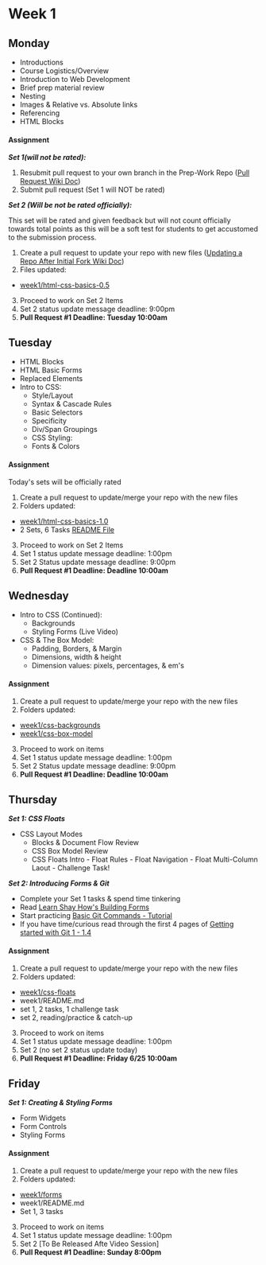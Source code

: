 # Week 1

## Monday 

-  Introductions
-  Course Logistics/Overview
-  Introduction to Web Development
-  Brief prep material review
-  Nesting
-  Images & Relative vs. Absolute links
-  Referencing
-  HTML Blocks

#### Assignment

__*Set 1(will not be rated):*__ 

1. Resubmit pull request to your own branch in the Prep-Work Repo ([Pull Request Wiki Doc](https://github.com/Learning-Fuze/Prep-Work/wiki))
2. Submit pull request (Set 1 will NOT be rated)

__*Set 2 (Will be not be rated officially):*__

This set will be rated and given feedback but will not count officially towards total points as this will be a soft test for students to get accustomed to the submission process. 

1. Create a pull request to update your repo with new files ([Updating a Repo After Initial Fork Wiki Doc](https://github.com/Learning-Fuze/Prep-Work/wiki/How-To-Update-Your-Forked-Copy))
2. Files updated:
  - [week1/html-css-basics-0.5](https://github.com/Learning-Fuze/Prep-Work/tree/master/week1/html-css-basics-0.5)
3. Proceed to work on Set 2 Items
  1. Set 2 status update message deadline: 9:00pm
  2. __Pull Request #1 Deadline: Tuesday 10:00am__ 

## Tuesday 

- HTML Blocks
- HTML Basic Forms
- Replaced Elements
- Intro to CSS:
    -  Style/Layout
    -  Syntax & Cascade Rules
    -  Basic Selectors
    -  Specificity
    -  Div/Span Groupings
    -  CSS Styling:
    -  Fonts & Colors

#### Assignment

Today's sets will be officially rated

1. Create a pull request to update/merge your repo with the new files 
2. Folders updated:
  - [week1/html-css-basics-1.0](https://github.com/Learning-Fuze/Prep-Work/tree/master/week1/html-css-basics-1.0)
  - 2 Sets, 6 Tasks [README File]()
3. Proceed to work on Set 2 Items
  1. Set 1 status update message deadline: 1:00pm
  2. Set 2 Status update message deadline: 9:00pm
  3. __Pull Request #1 Deadline: Deadline 10:00am__ 

## Wednesday

- Intro to CSS (Continued):
    -  Backgrounds
    -  Styling Forms (Live Video)
-  CSS & The Box Model:
    -  Padding, Borders, & Margin
    -  Dimensions, width & height
    -  Dimension values: pixels, percentages, & em's

#### Assignment

1. Create a pull request to update/merge your repo with the new files 
2. Folders updated:
  - [week1/css-backgrounds](https://github.com/Learning-Fuze/Prep-Work/tree/master/week1/css-backgrounds)
  - [week1/css-box-model](https://github.com/Learning-Fuze/Prep-Work/tree/master/week1/css-box-model)
3. Proceed to work on items
  1. Set 1 status update message deadline: 1:00pm
  2. Set 2 Status update message deadline: 9:00pm
  3. __Pull Request #1 Deadline: Deadline 10:00am__ 

## Thursday

__*Set 1: CSS Floats*__ 
- CSS Layout Modes
    -  Blocks & Document Flow Review
    -  CSS Box Model Review
    -  CSS Floats Intro
      -  Float Rules
      -  Float Navigation
      -  Float Multi-Column Laout
      -  Challenge Task!

__*Set 2: Introducing Forms & Git*__

- Complete your Set 1 tasks & spend time tinkering
- Read [Learn Shay How's Building Forms](http://learn.shayhowe.com/)
- Start practicing [Basic Git Commands - Tutorial](https://try.github.io/levels/1/challenges/1)
- If you have time/curious read through the first 4 pages of [Getting started with Git 1 - 1.4](http://git-scm.com/book/en/v2)

#### Assignment

1. Create a pull request to update/merge your repo with the new files 
2. Folders updated:
  - [week1/css-floats](https://github.com/Learning-Fuze/Prep-Work/tree/master/week1/css-floats)
  - week1/README.md
  - set 1, 2 tasks, 1 challenge task
  - set 2, reading/practice & catch-up
3. Proceed to work on items
  1. Set 1 status update message deadline: 1:00pm
  2. Set 2 (no set 2 status update today)
  3. __Pull Request #1 Deadline: Friday 6/25 10:00am__ 

## Friday
__*Set 1: Creating & Styling Forms*__
- Form Widgets
- Form Controls
- Styling Forms

#### Assignment

1. Create a pull request to update/merge your repo with the new files 
2. Folders updated:
  - [week1/forms](https://github.com/Learning-Fuze/Prep-Work/tree/master/week1/forms)
  - week1/README.md
  - Set 1, 3 tasks
3. Proceed to work on items
  1. Set 1 status update message deadline: 1:00pm
  2. Set 2 [To Be Released Afte Video Session]
  3. __Pull Request #1 Deadline: Sunday 8:00pm__ 


